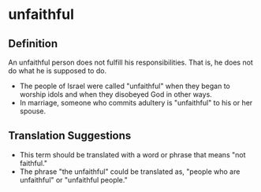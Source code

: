 # unfaithful

## Definition

An unfaithful person does not fulfill his responsibilities. That is, he does not do what he is supposed to do.

* The people of Israel were called "unfaithful" when they began to worship idols and when they disobeyed God in other ways.
* In marriage, someone who commits adultery is "unfaithful" to his or her spouse.


## Translation Suggestions



* This term should be translated with a word or phrase that means "not faithful."
* The phrase "the unfaithful" could be translated as, "people who are unfaithful" or "unfaithful people."